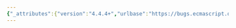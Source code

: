 ```yaml
---
{"_attributes":{"version":"4.4.4+","urlbase":"https://bugs.ecmascript.org/","maintainer":"dherman@mozilla.com"},"bug":{"bug_id":1780,"creation_ts":"2013-08-14 08:10:00 -0700","short_desc":"normalize test logs","delta_ts":"2014-07-18 01:37:25 -0700","product":"Test262","component":"Test Harness","version":"unspecified","rep_platform":"PC","op_sys":"Linux","bug_status":"CONFIRMED","priority":"Normal","bug_severity":"minor","everconfirmed":true,"reporter":{"uid":"Susanne.Oberhauser","name":"Susanne Oberhauser"},"assigned_to":{"uid":"brterlso","name":"Brian Terlson"},"cc":"sam.mikes","long_desc":[{"commentid":4883,"comment_count":0,"who":{"uid":"Susanne.Oberhauser","name":"Susanne Oberhauser"},"bug_when":"2013-08-14 08:10:21 -0700","thetext":"I'm smoke testing and validating updates to our (SUSE) nodejs package using this test suite.\n\nFor that, I'm packaging the test suite into an rpm package.  The package is rebuilt automatically when the nodejs package is updated (<plug>on all architectures and all distributions in the build service.  That includes, if someone has interest, fedora, ubuntu and CentOS, not only SUSE.  If someone has interest I can help enabling these, too.  Oh, and it could easily be extended to other js runtimes, too.</plug>)\n\nTo increase the value of the test builds, I include the result of a manual reviewed run in the package and I compare to that, using goode olde diff -u.\n\nNow the current log of the test suite is garbled if a failing test output doesn't end with a newline.  In those cases the log will contain that last line of the failed test together with the name of the next test.\n\nMy little sed work around shows the issue nicely:\n\n0 froh@byron:/tmp/test262 $ diff -u test262.log <(sed -e \"s,\\^\\([^\\n]\\),^\\n\\1,\" test262.log )\n--- test262.log 2013-08-14 15:40:33.141662499 +0200\n+++ /dev/fd/63  2013-08-14 15:54:35.264134519 +0200\n@@ -1981,7 +1981,8 @@\n --- output --- \n  /tmp/test262-TEST.js:289: Test262 Error: Test case returned non-true value!\n     throw new Test262Error(message);\n-          ^ch11/11.2/11.2.3/11.2.3-3_4 passed in non-strict mode \n+          ^\n+ch11/11.2/11.2.3/11.2.3-3_4 passed in non-strict mode \n ch11/11.2/11.2.3/11.2.3-3_5 passed in non-strict mode \n ch11/11.2/11.2.3/11.2.3-3_6 passed in non-strict mode \n ch11/11.2/11.2.3/11.2.3-3_7 passed in non-strict mode \n@@ -4484,7 +4485,8 @@\n --- output --- \n  /tmp/test262-TEST.js:289: Test262 Error: #1: JSON.parse confused by \"__proto__\"\n     throw new Test262Error(message);\n-          ^ch15/15.12/15.12.3/15.12.3-0-1 passed in non-strict mode \n+          ^\n+ch15/15.12/15.12.3/15.12.3-0-1 passed in non-strict mode \n ch15/15.12/15.12.3/15.12.3-0-2 passed in non-strict mode \n ch15/15.12/15.12.3/15.12.3-0-3 passed in non-strict mode \n ch15/15.12/15.12.3/15.12.3-11-1 passed in non-strict mode \n\n...\n\n\nI'd appreciate a fix for this, probably in tools/packaging/test262.py:TestResult.ReportOutcome(), as my workaround only captures that one kind of borked output that currently is there.\n\nAs I don't know in which scripts you possibly use the log file, I didn't just create a patch.\n\nthx :)\n\n\nS.\nPS: the tempnames can be handled fine with sed, like so:\nsed -e \"s,/tmp/test262-......\\.js:,/tmp/test262-TEST.js:,\""},{"commentid":4907,"comment_count":1,"attachid":"68","who":{"uid":"Susanne.Oberhauser","name":"Susanne Oberhauser"},"bug_when":"2013-08-15 07:02:23 -0700","thetext":"Created attachment 68\nadd newlines after --- output --- in log files\n\nok, I realized that there is nicely obfuscated code duplication, writing to the screen uses 'print' statements, while writing to the log file writes to the log file, and these two are not consistent.\n\nFurthermore, the log file is scattered with trailing whitespace on the lines, which greatly obfuscated the issue :D\n\nanyhow, attached is a patch that fixes exactly one thing:  add newlines after \n--- output --- for failing test cases."},{"commentid":9250,"comment_count":2,"who":{"uid":"sam.mikes","name":"Sam Mikes"},"bug_when":"2014-07-17 22:50:57 -0700","thetext":"As of 2014-July-17, this is not present in test262.py.\n\nI am willing to convert this patch into a github pull request."},{"commentid":9257,"comment_count":3,"who":{"uid":"Susanne.Oberhauser","name":"Susanne Oberhauser"},"bug_when":"2014-07-18 01:37:25 -0700","thetext":"ah you moved to github :)\nhttps://bugs.ecmascript.org/show_bug.cgi?id=2827\n\nI'll happily create a pull request :)"}],"attachment":[{"_attributes":{"isobsolete":"0","ispatch":"1"},"attachid":"68","date":"2013-08-15 07:02:00 -0700","delta_ts":"2013-08-15 07:02:23 -0700","desc":"add newlines after --- output --- in log files","filename":"testcase-output-eol.patch","type":"text/plain","size":"920","attacher":{"_attributes":{"name":"Susanne Oberhauser"},"_text":"Susanne.Oberhauser"},"data":{"_attributes":{"encoding":"base64"},"_text":"SW5kZXg6IHRlc3QyNjItZDA2N2QyZjBjYTMwL3Rvb2xzL3BhY2thZ2luZy90ZXN0MjYyLnB5Cj09\nPT09PT09PT09PT09PT09PT09PT09PT09PT09PT09PT09PT09PT09PT09PT09PT09PT09PT09PT09\nPT09PT09PT0KLS0tIHRlc3QyNjItZDA2N2QyZjBjYTMwLm9yaWcvdG9vbHMvcGFja2FnaW5nL3Rl\nc3QyNjIucHkKKysrIHRlc3QyNjItZDA2N2QyZjBjYTMwL3Rvb2xzL3BhY2thZ2luZy90ZXN0MjYy\nLnB5CkBAIC01MTUsMTAgKzUxNSwxMSBAQCBjbGFzcyBUZXN0U3VpdGUob2JqZWN0KToKICAgICAg\nICAgICBzZWxmLmxvZ2Yud3JpdGUoIj09PSAlcyBmYWlsZWQgaW4gJXMgPT09IFxuIiAlIChuYW1l\nLCBtb2RlKSkKICAgICAgICAgICBvdXQgPSByZXN1bHQuc3Rkb3V0LnN0cmlwKCkKICAgICAgICAg\nICBpZiBsZW4ob3V0KSA+IDA6Ci0gICAgICAgICAgICAgc2VsZi5sb2dmLndyaXRlKCItLS0gb3V0\ncHV0IC0tLSBcbiAlcyIgJSBvdXQpCisgICAgICAgICAgICAgc2VsZi5sb2dmLndyaXRlKCItLS0g\nb3V0cHV0IC0tLSBcbiAlc1xuIiAlIG91dCkKICAgICAgICAgICBlcnIgPSByZXN1bHQuc3RkZXJy\nLnN0cmlwKCkKICAgICAgICAgICBpZiBsZW4oZXJyKSA+IDA6Ci0gICAgICAgICAgICAgc2VsZi5s\nb2dmLndyaXRlKCItLS0gZXJyb3JzIC0tLSAgXG4gJXMiICUgZXJyKQorICAgICAgICAgICAgIHNl\nbGYubG9nZi53cml0ZSgiLS0tIGVycm9ycyAtLS0gIFxuICVzXG4iICUgZXJyKQorICAgICAgICAg\nIGlmIGxlbihvdXQpID4gMCBvciBsZW4oZXJyKToKICAgICAgICAgICAgICBzZWxmLmxvZ2Yud3Jp\ndGUoIj09PSBcbiIpCiAgICAgZWxpZiByZXN1bHQuY2FzZS5Jc05lZ2F0aXZlKCk6CiAgICAgICAg\nc2VsZi5sb2dmLndyaXRlKCIlcyBmYWlsZWQgaW4gJXMgYXMgZXhwZWN0ZWQgXG4iICUgKG5hbWUs\nIG1vZGUpKQo=\n"}}]}}
---
```

